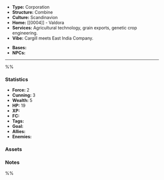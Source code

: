 - **Type:** Corporation
- **Structure:** Combine
- **Culture:** Scandinavion
- **Home:** [[0004]] - Valdora
- **Services:** Agricultural technology, grain exports, genetic crop engineering.
- **Vibe:** Cargill meets East India Company.
* **Bases:** 
* **NPCs:** 
---
%%
### Statistics
* **Force:** 2
* **Cunning:** 3
* **Wealth:** 5
* **HP:** 19
* **XP:** 
* **FC:** 
* **Tags:**
* **Goal:**
* **Allies:** 
* **Enemies:** 
### Assets

### Notes
%%